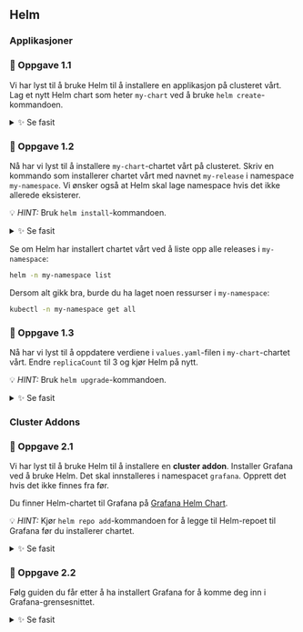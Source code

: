 ## Helm

### Applikasjoner

### 🔨 Oppgave 1.1

Vi har lyst til å bruke Helm til å installere en applikasjon på clusteret vårt.
Lag et nytt Helm chart som heter `my-chart` ved å bruke `helm create`-kommandoen.

<details>
  <summary>✨ Se fasit</summary>

```bash
helm create my-chart
```

</details>

### 🔨 Oppgave 1.2

Nå har vi lyst til å installere `my-chart`-chartet vårt på clusteret.
Skriv en kommando som installerer chartet vårt med navnet `my-release` i namespace `my-namespace`.
Vi ønsker også at Helm skal lage namespace hvis det ikke allerede eksisterer.

💡 _HINT:_ Bruk `helm install`-kommandoen.

<details>
  <summary>✨ Se fasit</summary>

```bash
# vi antar mappen du er i inneholder mappen `my-chart`
helm -n my-namespace install my-release my-chart --create-namespace
```

</details>

Se om Helm har installert chartet vårt ved å liste opp alle releases i `my-namespace`:

```bash
helm -n my-namespace list
```

Dersom alt gikk bra, burde du ha laget noen ressurser i `my-namespace`:

```bash
kubectl -n my-namespace get all
```

### 🔨 Oppgave 1.3

Nå har vi lyst til å oppdatere verdiene i `values.yaml`-filen i `my-chart`-chartet vårt.
Endre `replicaCount` til 3 og kjør Helm på nytt.

💡 _HINT:_ Bruk `helm upgrade`-kommandoen.

<details>
  <summary>✨ Se fasit</summary>

```bash
# Endre replicaCount i values.yaml til 3
# Kjør helm upgrade
helm -n my-namespace upgrade my-release .
```

</details>

### Cluster Addons

### 🔨 Oppgave 2.1

Vi har lyst til å bruke Helm til å installere en **cluster addon**.
Installer Grafana ved å bruke Helm.
Det skal innstalleres i namespacet `grafana`. Opprett det hvis det ikke finnes fra før.

Du finner Helm-chartet til Grafana på [Grafana Helm Chart](https://artifacthub.io/packages/helm/grafana/grafana).

💡 _HINT:_ Kjør `helm repo add`-kommandoen for å legge til Helm-repoet til Grafana før du installerer chartet.

<details>
  <summary>✨ Se fasit</summary>

```bash
helm repo add grafana https://grafana.github.io/helm-charts
helm repo update
helm -n grafana install grafana grafana/grafana --create-namespace
```

</details>

### 🔨 Oppgave 2.2

Følg guiden du får etter å ha installert Grafana for å komme deg inn i Grafana-grensesnittet.

<details>
  <summary>✨ Se fasit</summary>

1. Get your 'admin' user password by running:

```bash
kubectl get secret --namespace grafana grafana -o jsonpath="{.data.admin-password}" | base64 --decode ; echo
```

2. The Grafana server can be accessed via port 80 on the following DNS name from within your cluster:

```
grafana.grafana.svc.cluster.local
```

Get the Grafana URL to visit by running these commands in the same shell:

```bash
export POD_NAME=$(kubectl get pods --namespace grafana -l "app.kubernetes.io/name=grafana,app.kubernetes.io/instance=grafana" -o jsonpath="{.items[0].metadata.name}")
kubectl --namespace grafana port-forward $POD_NAME 3000
```

3. Login with the password from step 1 and the username: admin

</details>
